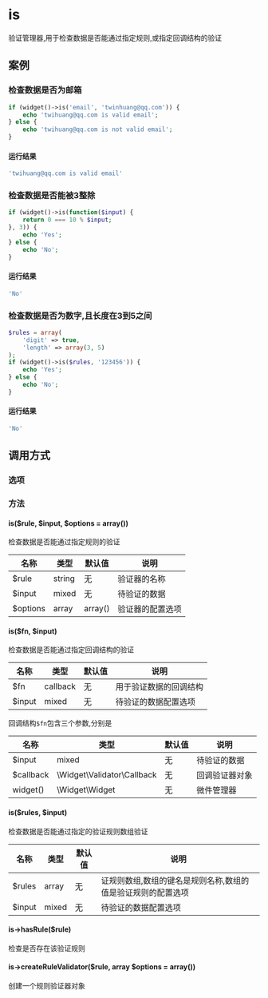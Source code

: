 is
==

验证管理器,用于检查数据是否能通过指定规则,或指定回调结构的验证

案例
----

### 检查数据是否为邮箱
```php
if (widget()->is('email', 'twinhuang@qq.com')) {
    echo 'twihuang@qq.com is valid email';
} else {
    echo 'twihuang@qq.com is not valid email';
}
```

#### 运行结果
```php
'twihuang@qq.com is valid email'
```

### 检查数据是否能被3整除
```php
if (widget()->is(function($input) {
    return 0 === 10 % $input;
}, 3)) {
    echo 'Yes';
} else {
    echo 'No';
}
```

#### 运行结果
```php
'No'
```

### 检查数据是否为数字,且长度在3到5之间
```php
$rules = array(
    'digit' => true,
    'length' => array(3, 5)
);
if (widget()->is($rules, '123456')) {
    echo 'Yes';
} else {
    echo 'No';
}
```

#### 运行结果
```php
'No'
```

调用方式
--------

### 选项

### 方法

#### is($rule, $input, $options = array())
检查数据是否能通过指定规则的验证

名称       | 类型     | 默认值   | 说明
-----------|----------|----------|------
$rule      | string   | 无       | 验证器的名称
$input     | mixed    | 无       | 待验证的数据
$options   | array    | array()  | 验证器的配置选项

#### is($fn, $input)
检查数据是否能通过指定回调结构的验证

名称       | 类型     | 默认值   | 说明
-----------|----------|----------|------
$fn        | callback | 无       | 用于验证数据的回调结构
$input     | mixed    | 无       | 待验证的数据配置选项

回调结构`$fn`包含三个参数,分别是

名称       | 类型                       | 默认值   | 说明
-----------|----------------------------|----------|------
$input     | mixed                      | 无       | 待验证的数据
$callback  | \Widget\Validator\Callback | 无       | 回调验证器对象
widget()    | \Widget\Widget             | 无       | 微件管理器


#### is($rules, $input)
检查数据是否能通过指定的验证规则数组验证

名称       | 类型     | 默认值   | 说明
-----------|----------|----------|------
$rules     | array    | 无       | 证规则数组,数组的键名是规则名称,数组的值是验证规则的配置选项
$input     | mixed    | 无       | 待验证的数据配置选项

#### is->hasRule($rule)
检查是否存在该验证规则

#### is->createRuleValidator($rule, array $options = array())
创建一个规则验证器对象

